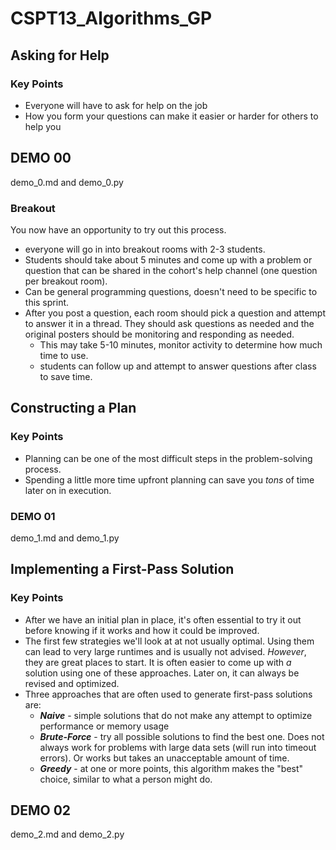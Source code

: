 # CSPT13_Algorithms_GP

## Asking for Help

### Key Points

* Everyone will have to ask for help on the job
* How you form your questions can make it easier or harder for others to help you

## DEMO 00
demo_0.md
and
demo_0.py


### Breakout
You now have an opportunity to try out this process. 
* everyone will go in into breakout rooms with 2-3 students. 
* Students should take about 5 minutes and come up with a problem or question that can be shared in the cohort's help channel (one question per breakout room). 
* Can be general programming questions, doesn't need to be specific to this sprint.
* After you post a question, each room should pick a question and attempt to answer it in a thread. They should ask questions as needed and the original posters should be monitoring and responding as needed. 
    * This may take 5-10 minutes, monitor activity to determine how much time to use.
    * students can follow up and attempt to answer questions after class to save time.


## Constructing a Plan

### Key Points

* Planning can be one of the most difficult steps in the problem-solving process.
* Spending a little more time upfront planning can save you _tons_ of time later on in execution.

### DEMO 01

demo_1.md
and
demo_1.py

## Implementing a First-Pass Solution

### Key Points

* After we have an initial plan in place, it's often essential to try it out before knowing if it works and how it could be improved.
* The first few strategies we'll look at at not usually optimal. Using them can lead to very large runtimes and is usually not advised.  _However_, they are great places to start. It is often easier to come up with _a_ solution using one of these approaches. Later on, it can always be revised and optimized.
* Three approaches that are often used to generate first-pass solutions are:
  * _**Naive**_ - simple solutions that do not make any attempt to optimize performance or memory usage
  * _**Brute-Force**_ - try all possible solutions to find the best one. Does not always work for problems with large data sets (will run into timeout errors). Or works but takes an unacceptable amount of time.
  * _**Greedy**_ - at one or more points, this algorithm makes the "best" choice, similar to what a person might do.

## DEMO 02

demo_2.md
and
demo_2.py
